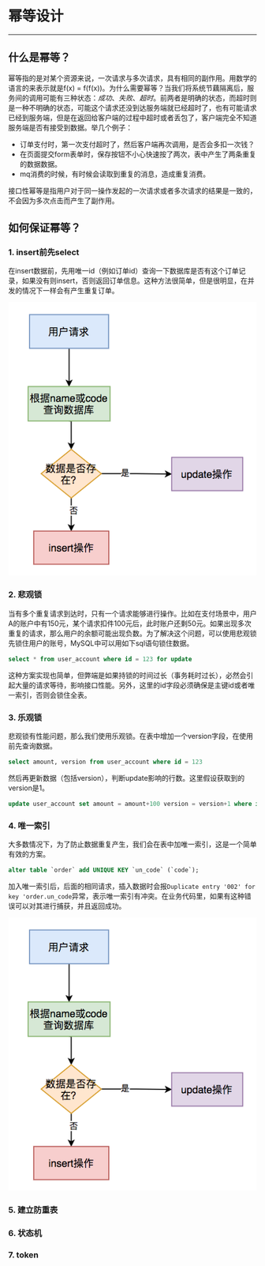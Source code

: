 # 幂等设计

------

## 什么是幂等？

幂等指的是对某个资源来说，一次请求与多次请求，具有相同的副作用。用数学的语言的来表示就是f(x) = f(f(x))。为什么需要幂等？当我们将系统节藕隔离后，服务间的调用可能有三种状态：*成功*、*失败*、*超时*。前两者是明确的状态，而超时则是一种不明确的状态，可能这个请求还没到达服务端就已经超时了，也有可能请求已经到服务端，但是在返回给客户端的过程中超时或者丢包了，客户端完全不知道服务端是否有接受到数据。举几个例子：

- 订单支付时，第一次支付超时了，然后客户端再次调用，是否会多扣一次钱？
- 在页面提交form表单时，保存按钮不小心快速按了两次，表中产生了两条重复的数据数据。
- mq消费的时候，有时候会读取到重复的消息，造成重复消费。

接口性幂等是指用户对于同一操作发起的一次请求或者多次请求的结果是一致的，不会因为多次点击而产生了副作用。

## 如何保证幂等？

###  1. insert前先select

在insert数据前，先用唯一id（例如订单id）查询一下数据库是否有这个订单记录，如果没有则insert，否则返回订单信息。这种方法很简单，但是很明显，在并发的情况下一样会有产生重复订单。

![640](image/640.png)



### 2. 悲观锁

当有多个重复请求到达时，只有一个请求能够进行操作。比如在支付场景中，用户A的账户中有150元，某个请求扣件100元后，此时账户还剩50元。如果出现多次重复的请求，那么用户的余额可能出现负数。为了解决这个问题，可以使用悲观锁先锁住用户的账号，MySQL中可以用如下sql语句锁住数据。

```sql
select * from user_account where id = 123 for update 
```

这种方案实现也简单，但弊端是如果持锁的时间过长（事务耗时过长），必然会引起大量的请求等待，影响接口性能。另外，这里的id字段必须确保是主键id或者唯一索引，否则会锁住全表。

### 3. 乐观锁

悲观锁有性能问题，那么我们使用乐观锁。在表中增加一个version字段，在使用前先查询数据。

```sql
select amount, version from user_account where id = 123 
```

然后再更新数据（包括version），判断update影响的行数。这里假设获取到的version是1。

```sql
update user_account set amount = amount+100 version = version+1 where id = 123 and version = 1
```

### 4. 唯一索引

大多数情况下，为了防止数据重复产生，我们会在表中加唯一索引，这是一个简单有效的方案。

```sql
alter table `order` add UNIQUE KEY `un_code` (`code`);
```

加入唯一索引后，后面的相同请求，插入数据时会报`Duplicate entry '002' for key 'order.un_code`异常，表示唯一索引有冲突。在业务代码里，如果有这种错误可以对其进行捕获，并且返回成功。

![640](image/640.png)

### 5. 建立防重表

### 6. 状态机

### 7. token

